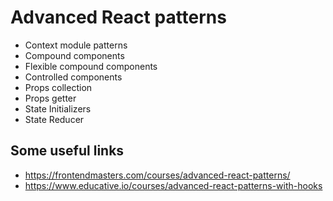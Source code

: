 # Advanced React patterns

- Context module patterns
- Compound components
- Flexible compound components
- Controlled components
- Props collection
- Props getter
- State Initializers
- State Reducer

## Some useful links

- https://frontendmasters.com/courses/advanced-react-patterns/
- https://www.educative.io/courses/advanced-react-patterns-with-hooks
